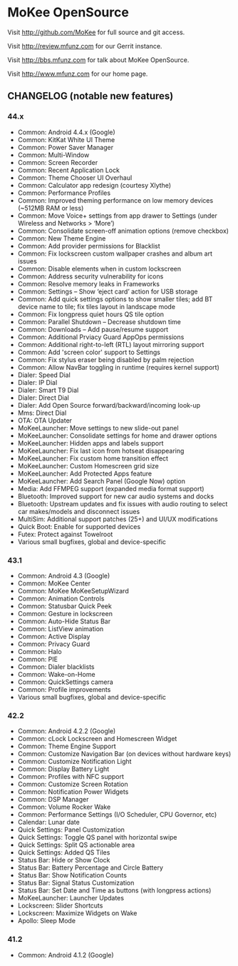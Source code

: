 MoKee OpenSource
===============

Visit http://github.com/MoKee for full source and git access.

Visit http://review.mfunz.com for our Gerrit instance.

Visit http://bbs.mfunz.com for talk about MoKee OpenSource.

Visit http://www.mfunz.com for our home page.

CHANGELOG (notable new features)
---------

### 44.x
* Common: Android 4.4.x (Google)
* Common: KitKat White UI Theme
* Common: Power Saver Manager
* Common: Multi-Window
* Common: Screen Recorder
* Common: Recent Application Lock
* Common: Theme Chooser UI Overhaul
* Common: Calculator app redesign (courtesy Xlythe)
* Common: Performance Profiles
* Common: Improved theming performance on low memory devices (~512MB RAM or less)
* Common: Move Voice+ settings from app drawer to Settings (under Wireless and Networks > ‘More’)
* Common: Consolidate screen-off animation options (remove checkbox)
* Common: New Theme Engine
* Common: Add provider permissions for Blacklist
* Common: Fix lockscreen custom wallpaper crashes and album art issues
* Common: Disable elements when in custom lockscreen
* Common: Address security vulnerability for icons
* Common: Resolve memory leaks in Frameworks
* Common: Settings – Show ‘eject card’ action for USB storage
* Common: Add quick settings options to show smaller tiles; add BT device name to tile; fix tiles layout in landscape mode
* Common: Fix longpress quiet hours QS tile option
* Common: Parallel Shutdown – Decrease shutdown time
* Common: Downloads – Add pause/resume support
* Common: Additional Prviacy Guard AppOps permissions
* Common: Additional right-to-left (RTL) layout mirroring support
* Common: Add 'screen color' support to Settings
* Common: Fix stylus eraser being disabled by palm rejection
* Common: Allow NavBar toggling in runtime (requires kernel support)
* Dialer: Speed Dial
* Dialer: IP Dial
* Dialer: Smart T9 Dial
* Dialer: Direct Dial
* Dialer: Add Open Source forward/backward/incoming look-up
* Mms: Direct Dial
* OTA: OTA Updater
* MoKeeLauncher: Move settings to new slide-out panel
* MoKeeLauncher: Consolidate settings for home and drawer options
* MoKeeLauncher: Hidden apps and labels support
* MoKeeLauncher: Fix last icon from hotseat disappearing
* MoKeeLauncher: Fix custom home transition effect
* MoKeeLauncher: Custom Homescreen grid size
* MoKeeLauncher: Add Protected Apps feature
* MoKeeLauncher: Add Search Panel (Google Now) option
* Media: Add FFMPEG support (expanded media format support)
* Bluetooth: Improved support for new car audio systems and docks
* Bluetooth: Upstream updates and fix issues with audio routing to select car makes/models and disconnect issues
* MultiSim: Additional support patches (25+) and UI/UX modifications
* Quick Boot: Enable for supported devices
* Futex: Protect against Towelroot
* Various small bugfixes, global and device-specific

### 43.1
* Common: Android 4.3 (Google)
* Common: MoKee Center
* Common: MoKee MoKeeSetupWizard
* Common: Animation Controls
* Common: Statusbar Quick Peek
* Common: Gesture in lockscreen
* Common: Auto-Hide Status Bar
* Common: ListView animation
* Common: Active Display
* Common: Privacy Guard
* Common: Halo
* Common: PIE
* Common: Dialer blacklists
* Common: Wake-on-Home
* Common: QuickSettings camera
* Common: Profile improvements
* Various small bugfixes, global and device-specific

### 42.2
* Common: Android 4.2.2 (Google)
* Common: cLock Lockscreen and Homescreen Widget
* Common: Theme Engine Support
* Common: Customize Navigation Bar (on devices without hardware keys)
* Common: Customize Notification Light
* Common: Display Battery Light
* Common: Profiles with NFC support
* Common: Customize Screen Rotation
* Common: Notification Power Widgets
* Common: DSP Manager
* Common: Volume Rocker Wake
* Common: Performance Settings (I/O Scheduler, CPU Governor, etc)
* Calendar: Lunar date
* Quick Settings: Panel Customization
* Quick Settings: Toggle QS panel with horizontal swipe
* Quick Settings: Split QS actionable area
* Quick Settings: Added QS Tiles
* Status Bar: Hide or Show Clock
* Status Bar: Battery Percentage and Circle Battery
* Status Bar: Show Notification Counts
* Status Bar: Signal Status Customization
* Status Bar: Set Date and Time as buttons (with longpress actions)
* MoKeeLauncher: Launcher Updates
* Lockscreen: Slider Shortcuts
* Lockscreen: Maximize Widgets on Wake
* Apollo: Sleep Mode

### 41.2
* Common: Android 4.1.2 (Google)
